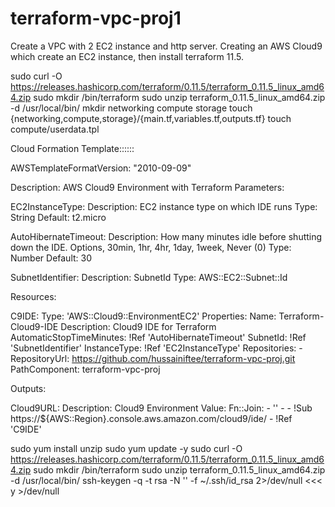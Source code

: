 # terraform-vpc-proj1
Create a VPC with 2 EC2 instance and http server. 
Creating an AWS Cloud9 which create an EC2 instance, then install terraform 11.5.

sudo curl -O https://releases.hashicorp.com/terraform/0.11.5/terraform_0.11.5_linux_amd64.zip
sudo mkdir /bin/terraform 
sudo unzip terraform_0.11.5_linux_amd64.zip -d /usr/local/bin/
mkdir networking compute storage
touch {networking,compute,storage}/{main.tf,variables.tf,outputs.tf}
touch compute/userdata.tpl



Cloud Formation Template::::::

AWSTemplateFormatVersion: "2010-09-09"

Description: AWS Cloud9 Environment with Terraform
Parameters:

  EC2InstanceType:
    Description: EC2 instance type on which IDE runs
    Type:        String
    Default:     t2.micro

  AutoHibernateTimeout:
    Description:  How many minutes idle before shutting down the IDE. Options, 30min, 1hr, 4hr, 1day, 1week, Never (0)
    Type:         Number
    Default:      30

  SubnetIdentifier:
    Description: SubnetId
    Type: AWS::EC2::Subnet::Id


Resources:

  C9IDE:
    Type: 'AWS::Cloud9::EnvironmentEC2'
    Properties:
      Name: Terraform-Cloud9-IDE
      Description: Cloud9 IDE for Terraform
      AutomaticStopTimeMinutes: !Ref 'AutoHibernateTimeout'
      SubnetId: !Ref 'SubnetIdentifier'
      InstanceType: !Ref 'EC2InstanceType'
      Repositories:
          - RepositoryUrl: https://github.com/hussainiftee/terraform-vpc-proj.git
            PathComponent: terraform-vpc-proj

Outputs:

  Cloud9URL:
    Description: Cloud9 Environment
    Value:
      Fn::Join:
      - ''
      - - !Sub https://${AWS::Region}.console.aws.amazon.com/cloud9/ide/
        - !Ref 'C9IDE'




sudo yum install unzip
sudo yum update -y
sudo curl -O https://releases.hashicorp.com/terraform/0.11.5/terraform_0.11.5_linux_amd64.zip
sudo mkdir /bin/terraform 
sudo unzip terraform_0.11.5_linux_amd64.zip -d /usr/local/bin/
ssh-keygen -q -t rsa -N '' -f ~/.ssh/id_rsa 2>/dev/null <<< y >/dev/null


